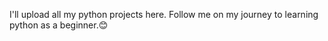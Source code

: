 I'll upload all my python projects here. Follow me on my journey to learning python as a beginner.😊

